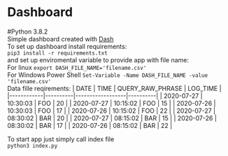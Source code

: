 # Dashboard
#Python 3.8.2<br>
Simple dashboard created with [Dash](https://plotly.com/dash/)<br>
To set up dashboard install requirements:<br>
    `pip3 install -r requirements.txt`<br>
and set up enviromental variable to provide app with file name: <br>
    For linux `export DASH_FILE_NAME='filename.csv'`<br>
    For Windows Power Shell `Set-Variable -Name DASH_FILE_NAME -value 'filename.csv'`<br>
Data fille reqirements:
| DATE       | TIME     | QUERY_RAW_PHRASE | LOG_TIME |
|------------|----------|------------------|----------|
| 2020-07-27 | 10:30:03 | FOO              | 20       |
| 2020-07-27 | 10:15:02 | FOO              | 15       |
| 2020-07-26 | 10:30:03 | FOO              | 17       |
| 2020-07-26 | 10:15:02 | FOO              | 22       |
| 2020-07-27 | 08:30:02 | BAR              | 20       |
| 2020-07-27 | 08:15:02 | BAR              | 15       |
| 2020-07-26 | 08:30:02 | BAR              | 17       |
| 2020-07-26 | 08:15:02 | BAR              | 22       |

To start app just simply call index file <br>
    `python3 index.py`<br>
